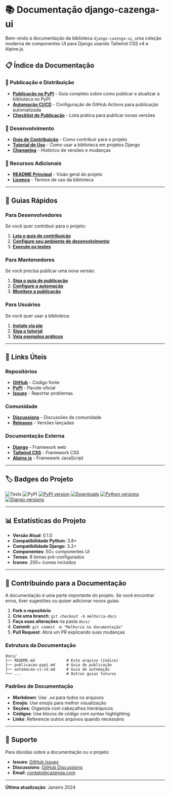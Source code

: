 # 📚 Documentação django-cazenga-ui

Bem-vindo à documentação da biblioteca `django-cazenga-ui`, uma coleção moderna de componentes UI para Django usando Tailwind CSS v4 e Alpine.js.

## 📋 Índice da Documentação

### 🚀 Publicação e Distribuição
- **[Publicação no PyPI](publicacao-pypi.md)** - Guia completo sobre como publicar e atualizar a biblioteca no PyPI
- **[Automação CI/CD](automacao-ci-cd.md)** - Configuração de GitHub Actions para publicação automatizada
- **[Checklist de Publicação](checklist-publicacao.md)** - Lista prática para publicar novas versões

### 🔧 Desenvolvimento
- **[Guia de Contribuição](../CONTRIBUTING.md)** - Como contribuir para o projeto
- **[Tutorial de Uso](../TUTORIAL.md)** - Como usar a biblioteca em projetos Django
- **[Changelog](../CHANGELOG.md)** - Histórico de versões e mudanças

### 📖 Recursos Adicionais
- **[README Principal](../README.md)** - Visão geral do projeto
- **[Licença](../LICENSE.txt)** - Termos de uso da biblioteca

---

## 🎯 Guias Rápidos

### Para Desenvolvedores
Se você quer contribuir para o projeto:

1. **[Leia o guia de contribuição](../CONTRIBUTING.md)**
2. **[Configure seu ambiente de desenvolvimento](../TUTORIAL.md)**
3. **[Execute os testes](../TUTORIAL.md#testes)**

### Para Mantenedores
Se você precisa publicar uma nova versão:

1. **[Siga o guia de publicação](publicacao-pypi.md#atualizando-versões)**
2. **[Configure a automação](automacao-ci-cd.md)**
3. **[Monitore a publicação](publicacao-pypi.md#verificação)**

### Para Usuários
Se você quer usar a biblioteca:

1. **[Instale via pip](../README.md#instalação)**
2. **[Siga o tutorial](../TUTORIAL.md)**
3. **[Veja exemplos práticos](../TUTORIAL.md#exemplos)**

---

## 🔗 Links Úteis

### Repositórios
- **[GitHub](https://github.com/cazenga/django-cazenga-ui)** - Código fonte
- **[PyPI](https://pypi.org/project/django-cazenga-ui/)** - Pacote oficial
- **[Issues](https://github.com/cazenga/django-cazenga-ui/issues)** - Reportar problemas

### Comunidade
- **[Discussions](https://github.com/cazenga/django-cazenga-ui/discussions)** - Discussões da comunidade
- **[Releases](https://github.com/cazenga/django-cazenga-ui/releases)** - Versões lançadas

### Documentação Externa
- **[Django](https://docs.djangoproject.com/)** - Framework web
- **[Tailwind CSS](https://tailwindcss.com/)** - Framework CSS
- **[Alpine.js](https://alpinejs.dev/)** - Framework JavaScript

---

## 🏷️ Badges do Projeto

![Tests](https://github.com/cazenga/django-cazenga-ui/workflows/Tests/badge.svg)
![PyPI](https://github.com/cazenga/django-cazenga-ui/workflows/Publish%20to%20PyPI/badge.svg)
[![PyPI version](https://badge.fury.io/py/django-cazenga-ui.svg)](https://badge.fury.io/py/django-cazenga-ui)
[![Downloads](https://pepy.tech/badge/django-cazenga-ui)](https://pepy.tech/project/django-cazenga-ui)
[![Python versions](https://img.shields.io/pypi/pyversions/django-cazenga-ui.svg)](https://pypi.org/project/django-cazenga-ui/)
[![Django versions](https://img.shields.io/pypi/djversions/django-cazenga-ui.svg)](https://pypi.org/project/django-cazenga-ui/)

---

## 📊 Estatísticas do Projeto

- **Versão Atual**: 0.1.0
- **Compatibilidade Python**: 3.8+
- **Compatibilidade Django**: 3.2+
- **Componentes**: 50+ componentes UI
- **Temas**: 8 temas pré-configurados
- **Ícones**: 200+ ícones incluídos

---

## 🤝 Contribuindo para a Documentação

A documentação é uma parte importante do projeto. Se você encontrar erros, tiver sugestões ou quiser adicionar novos guias:

1. **Fork o repositório**
2. **Crie uma branch**: `git checkout -b melhoria-docs`
3. **Faça suas alterações** na pasta `docs/`
4. **Commit**: `git commit -m "Melhoria na documentação"`
5. **Pull Request**: Abra um PR explicando suas mudanças

### Estrutura da Documentação

```
docs/
├── README.md              # Este arquivo (índice)
├── publicacao-pypi.md     # Guia de publicação
├── automacao-ci-cd.md     # Guia de automação
└── ...                    # Outros guias futuros
```

### Padrões de Documentação

- **Markdown**: Use `.md` para todos os arquivos
- **Emojis**: Use emojis para melhor visualização
- **Seções**: Organize com cabeçalhos hierárquicos
- **Códigos**: Use blocos de código com syntax highlighting
- **Links**: Referencie outros arquivos quando necessário

---

## 📧 Suporte

Para dúvidas sobre a documentação ou o projeto:

- **Issues**: [GitHub Issues](https://github.com/cazenga/django-cazenga-ui/issues)
- **Discussions**: [GitHub Discussions](https://github.com/cazenga/django-cazenga-ui/discussions)
- **Email**: contato@cazenga.com

---

**Última atualização**: Janeiro 2024 